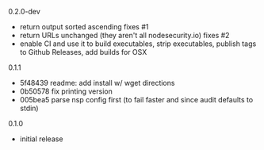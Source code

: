 0.2.0-dev

* return output sorted ascending fixes #1
* return URLs unchanged (they aren't all nodesecurity.io) fixes #2
* enable CI and use it to build executables, strip executables, publish tags to Github Releases, add builds for OSX

0.1.1

* 5f48439 readme: add install w/ wget directions
* 0b50578 fix printing version
* 005bea5 parse nsp config first (to fail faster and since audit defaults to stdin)

0.1.0

* initial release
